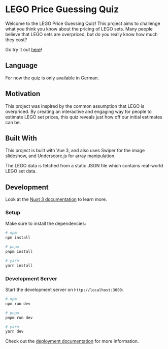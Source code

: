 # LEGO Price Guessing Quiz

Welcome to the LEGO Price Guessing Quiz! This project aims to challenge what you think you know about the pricing of LEGO sets. Many people believe that LEGO sets are overpriced, but do you really know how much they cost?

Go try it out [here](https://kevinskyba.github.io/LEGO-Price-Guessing-Quiz/)!

## Language

For now the quiz is only available in German.

## Motivation

This project was inspired by the common assumption that LEGO is overpriced. By creating an interactive and engaging way for people to estimate LEGO set prices, this quiz reveals just how off our initial estimates can be.

## Built With

This project is built with Vue 3, and also uses Swiper for the image slideshow, and Underscore.js for array manipulation.

The LEGO data is fetched from a static JSON file which contains real-world LEGO set data.

## Development

Look at the [Nuxt 3 documentation](https://nuxt.com/docs/getting-started/introduction) to learn more.

### Setup

Make sure to install the dependencies:

```bash
# npm
npm install

# pnpm
pnpm install

# yarn
yarn install
```

### Development Server

Start the development server on `http://localhost:3000`:

```bash
# npm
npm run dev

# pnpm
pnpm run dev

# yarn
yarn dev
```

Check out the [deployment documentation](https://nuxt.com/docs/getting-started/deployment) for more information.
